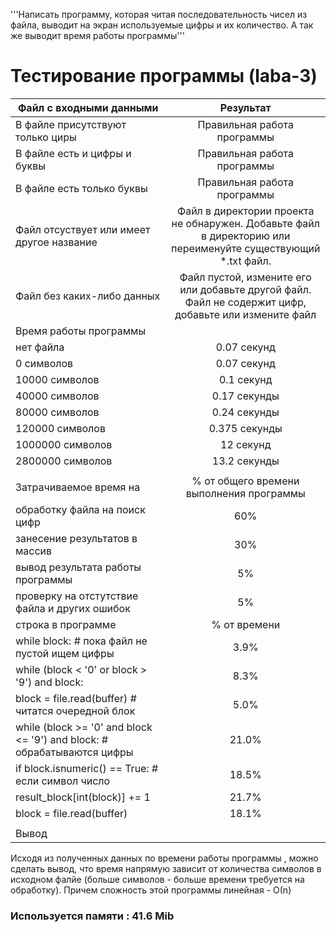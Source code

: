'''Написать программу, которая читая последовательность чисел из файла,
выводит на экран используемые цифры и их количество.
 А так же выводит время работы программы'''
# Тестирование программы (laba-3)
| Файл с входными данными| Результат | 
| ------------- |:------------------:| 
| В файле присутствуют только циры    | Правильная работа программы   | 
| В файле есть и цифры и буквы    | Правильная работа программы | 
| В файле есть только буквы | Правильная работа программы   | 
| Файл отсуствует или имеет другое название | Файл в директории проекта не обнаружен. Добавьте файл в директорию или переименуйте существующий *.txt файл. |
| Файл без каких-либо данных | Файл пустой, измените его или добавьте другой файл. Файл не содержит цифр, добавьте или измените файл  |
| Время работы программы  |
| нет файла | 0.07 секунд |
| 0 символов  | 0.07 секунд |
| 10000 символов | 0.1 секунд |
|40000 символов | 0.17 секунды |
| 80000 символов  | 0.24 секунды |
| 120000 символов | 0.375 секунды |
| 1000000 символов | 12 секунд |
| 2800000 символов | 13.2 секунды |
| | |
| Затрачиваемое время на | % от общего времени выполнения программы |
| обработку файла на поиск цифр | 60% |
| занесение результатов в массив | 30% |
| вывод результата работы программы | 5% |
| проверку на отстутствие файла и других ошибок |5% |
|строка в программе | % от времени|
|while block:  # пока файл не пустой ищем цифры  | 3.9% |
|while (block < '0' or block > '9') and block: | 8.3%  |
|block = file.read(buffer)  # читатся очередной блок| 5.0%|
|while (block >= '0' and block <= '9') and block:  # обрабатываются цифры|21.0%|
| if block.isnumeric() == True:  # если символ число|18.5%|
|result_block[int(block)] += 1|21.7%|
| block = file.read(buffer)|18.1% |
|||
| Вывод | |
Исходя из полученных данных по времени работы программы , можно сделать вывод, что время напрямую зависит от количества символов в исходном фалйе (больше символов - больше времени требуется на обработку). Причем сложность этой программы линейная - О(n)
### Используется памяти : 41.6 Mib


